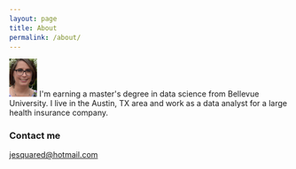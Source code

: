 ```yaml
---
layout: page
title: About
permalink: /about/
---
```


<img src="https://github.com/jeverett74/jeverett74.github.io/blob/master/images/Profile.jpg" width=10% height=10%>
I'm earning a master's degree in data science from Bellevue University. I live in the Austin, TX area and work as a data analyst for a large health insurance company.

### Contact me

[jesquared@hotmail.com](mailto:jesquared@hotmail.com)
